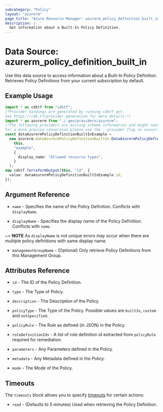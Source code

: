 ```yaml
---
subcategory: "Policy"
layout: "azurerm"
page_title: "Azure Resource Manager: azurerm_policy_definition_built_in"
description: |-
  Get information about a Built-In Policy Definition.
---
```


# Data Source: azurerm\_policy\_definition\_built\_in

Use this data source to access information about a Built-In Policy Definition. Retrieves Policy Definitions from your current subscription by default.

## Example Usage

```typescript
import * as cdktf from "cdktf";
/*Provider bindings are generated by running cdktf get.
See https://cdk.tf/provider-generation for more details.*/
import * as azurerm from "./.gen/providers/azurerm";
/*The following providers are missing schema information and might need manual adjustments to synthesize correctly: azurerm.
For a more precise conversion please use the --provider flag in convert.*/
const dataAzurermPolicyDefinitionBuiltInExample =
  new azurerm.dataAzurermPolicyDefinitionBuiltIn.DataAzurermPolicyDefinitionBuiltIn(
    this,
    "example",
    {
      display_name: "Allowed resource types",
    }
  );
new cdktf.TerraformOutput(this, "id", {
  value: dataAzurermPolicyDefinitionBuiltInExample.id,
});

```

## Argument Reference

*   `name` - Specifies the name of the Policy Definition. Conflicts with `displayName`.

*   `displayName` - Specifies the display name of the Policy Definition. Conflicts with `name`.

\~> **NOTE** As `displayName` is not unique errors may occur when there are multiple policy definitions with same display name.

* `managementGroupName` - (Optional) Only retrieve Policy Definitions from this Management Group.

## Attributes Reference

*   `id` - The ID of the Policy Definition.

*   `type` - The Type of Policy.

*   `description` - The Description of the Policy.

*   `policyType` - The Type of the Policy. Possible values are `builtIn`, `custom` and `notSpecified`.

*   `policyRule` - The Rule as defined (in JSON) in the Policy.

*   `roleDefinitionIds` - A list of role definition id extracted from `policyRule` required for remediation.

*   `parameters` - Any Parameters defined in the Policy.

*   `metadata` - Any Metadata defined in the Policy.

*   `mode` - The Mode of the Policy.

## Timeouts

The `timeouts` block allows you to specify [timeouts](https://www.terraform.io/language/resources/syntax#operation-timeouts) for certain actions:

* `read` - (Defaults to 5 minutes) Used when retrieving the Policy Definition.
